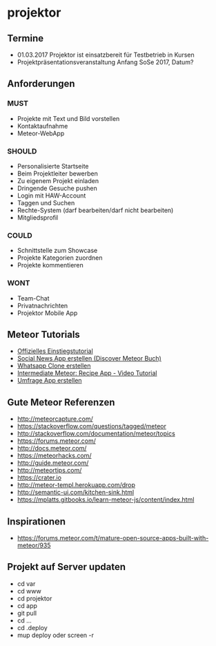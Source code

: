 # projektor

## Termine
* 01.03.2017 Projektor ist einsatzbereit für Testbetrieb in Kursen
* Projektpräsentationsveranstaltung Anfang SoSe 2017, Datum?

## Anforderungen
### MUST
* Projekte mit Text und Bild vorstellen
* Kontaktaufnahme
* Meteor-WebApp

### SHOULD
* Personalisierte Startseite
* Beim Projektleiter bewerben
* Zu eigenem Projekt einladen
* Dringende Gesuche pushen
* Login mit HAW-Account
* Taggen und Suchen
* Rechte-System (darf bearbeiten/darf nicht bearbeiten)
* Mitgliedsprofil

### COULD
* Schnittstelle zum Showcase
* Projekte Kategorien zuordnen
* Projekte kommentieren


### WONT
* Team-Chat
* Privatnachrichten
* Projektor Mobile App

## Meteor Tutorials
* [Offizielles Einstiegstutorial](https://www.meteor.com/tutorials/blaze/creating-an-app)
* [Social News App erstellen (Discover Meteor Buch)](http://de.discovermeteor.com/)
* [Whatsapp Clone erstellen](http://www.angular-meteor.com/tutorials/whatsapp/meteor/bootstrapping)
* [Intermediate Meteor: Recipe App - Video Tutorial](https://www.youtube.com/watch?v=BI8IslJHSag&list=PLLnpHn493BHFYZUSK62aVycgcAouqBt7V)
* [Umfrage App erstellen](https://scotch.io/tutorials/learn-meteor-js-from-scratch-build-a-polling-app)

## Gute Meteor Referenzen
* http://meteorcapture.com/
* https://stackoverflow.com/questions/tagged/meteor
* http://stackoverflow.com/documentation/meteor/topics
* https://forums.meteor.com/
* http://docs.meteor.com/
* https://meteorhacks.com/
* http://guide.meteor.com/
* http://meteortips.com/
* https://crater.io
* http://meteor-templ.herokuapp.com/drop
* http://semantic-ui.com/kitchen-sink.html
* https://mplatts.gitbooks.io/learn-meteor-js/content/index.html

## Inspirationen
* https://forums.meteor.com/t/mature-open-source-apps-built-with-meteor/935

## Projekt auf Server updaten
* cd var
* cd www
* cd projektor
* cd app
* git pull
* cd ...
* cd .deploy
* mup deploy oder screen -r
